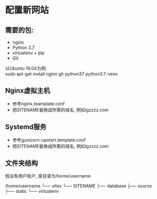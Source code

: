 配置新网站
================
## 需要的包:  
* nginx
* Python 3.7
* virtualenv + pip
* Git

以Ubuntu 19.04为例:  
  sudo apt-get install nginx git python37 python3.7-venv

## Nginx虚拟主机
* 参考nginx.teamplate.conf
* 把SITENAME替换成所需的域名, 例如lgzzzz.com

## Systemd服务
* 参考gunicorn-upstart.template.conf
* 把SITENAME替换成所需的域名, 例如lgzzzz.com

## 文件夹结构
假设有用户账户, 家目录为/home/username

/home/username
└── sites
    └── SITENAME 
        ├── database
        ├── source
        ├── static
        └── virtualenv

